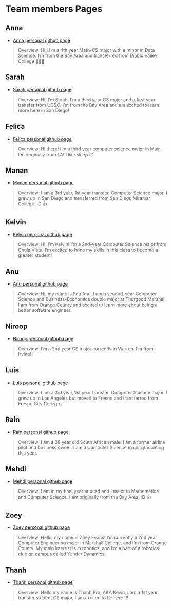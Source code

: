 # Team members Pages
## Anna
* [Anna personal github page](https://github.com/annadoannn)
> Overview: Hi!! I’m a 4th year Math-CS major with a minor in Data Science. I’m from the Bay Area and transferred from Diablo Valley College 👩🏻‍🎓
## Sarah
* [Sarah personal github page](https://github.com/SarahChun6)
> Overview: Hi, I’m Sarah. I’m a third year CS major and a first year transfer from UCSC. I’m from the Bay Area and am excited to learn more here in San Diego!

## Felica
* [Felica personal github page](https://github.com/fleazhang)
> Overview: Hi there! I’m a third year computer science major in Muir. I’m originally from LA! I like sleep :D 

## Manan
* [Manan personal github page](https://github.com/Ahmad-180)
> Overview: I am a 3rd year, 1st year transfer, Computer Science major. I grew up in San Diego and transferred from San Diego Miramar College. :D 👍

## Kelvin
* [Kelvin personal github page](https://github.com/ktetteh)
> Overview: Hi, I’m Kelvin! I’m a 2nd-year Computer Science major from Chula Vista! I’m excited to hone my skills in this class to become a greater student!

## Anu
* [Anu personal github page](https://github.com/fnuanu1)
> Overview: Hi, my name is Fnu Anu. I am a second-year Computer Science and Business-Economics double major at Thurgood Marshall. I am from Orange County and excited to learn more about being a better software engineer.

## Niroop
* [Niroop personal github page](https://github.com/niroopkris)
> Overview: I’m a 2nd year CS major currently in Warren. I’m from Irvine!

## Luis
* [Luis personal github page](https://github.com/LuisZ2004)
> Overview: I am a 3rd year, 1st year transfer, Computer Science major. I grew up in Los Angeles but moved to Fresno and transferred from Fresno City College.

## Rain
* [Rain personal github page](https://github.com/beepbeeepimajeep)
> Overview: I am a 38 year old South African male. I am a former airline pilot and business owner. I am a Computer Science major graduating this year. 

## Mehdi
* [Mehdi personal github page](​https://github.com/MehdiAziz01)
> Overview: I am in my final year at ucsd and I major in Mathematics and Computer Science. I am originally from the Bay Area. :D 👍

## Zoey
* [Zoey personal github page](https://github.com/zoevans)
> Overview: Hello, my name is Zoey Evans! I’m currently a 2nd year Computer Engineering major in Marshall College, and I’m from Orange County. My main interest is in robotics, and I’m a part of a robotics club on campus called Yonder Dynamics

## Thanh
* [Thanh personal github page](https://github.com/thanh2x)
> Overview: Hello my name is Thanh Pro, AKA Kevin, I am a 1st year transfer student CS major, I am excited to be here !!!





